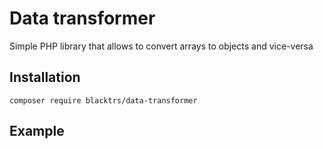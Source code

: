 # Data transformer

Simple PHP library that allows to convert arrays to objects and vice-versa

## Installation

`composer require blacktrs/data-transformer`

## Example

```php

```
